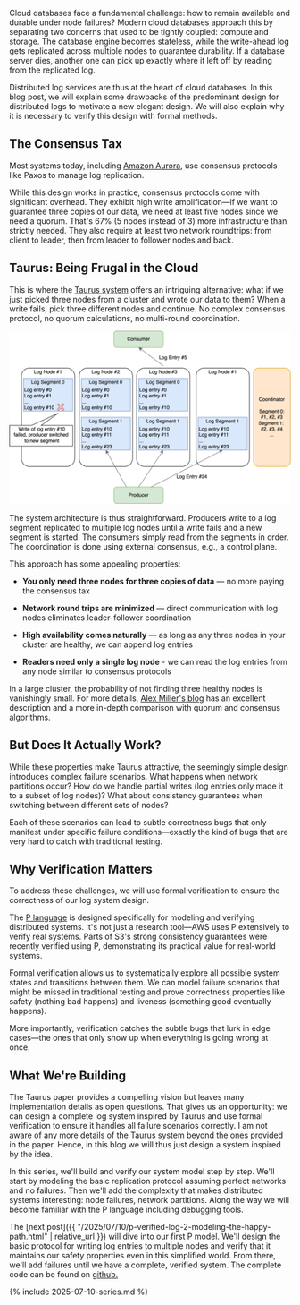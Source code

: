 Cloud databases face a fundamental challenge: how to remain available and durable under node failures? Modern cloud databases approach this by separating two concerns that used to be tightly coupled: compute and storage. The database engine becomes stateless, while the write-ahead log gets replicated across multiple nodes to guarantee durability. If a database server dies, another one can pick up exactly where it left off by reading from the replicated log.

Distributed log services are thus at the heart of cloud databases. In this blog post, we will explain some drawbacks of the predominant design for distributed logs to motivate a new elegant design. We will also explain why it is necessary to verify this design with formal methods.

## The Consensus Tax

Most systems today, including [Amazon Aurora](https://assets.amazon.science/dc/2b/4ef2b89649f9a393d37d3e042f4e/amazon-aurora-design-considerations-for-high-throughput-cloud-native-relational-databases.pdf), use consensus protocols like Paxos to manage log replication.

While this design works in practice, consensus protocols come with significant overhead. They exhibit high write amplification—if we want to guarantee three copies of our data, we need at least five nodes since we need a quorum. That's 67% (5 nodes instead of 3) more infrastructure than strictly needed. They also require at least two network roundtrips: from client to leader, then from leader to follower nodes and back.

## Taurus: Being Frugal in the Cloud

This is where the [Taurus system](https://arxiv.org/abs/2412.02792) offers an intriguing alternative: what if we just picked three nodes from a cluster and wrote our data to them? When a write fails, pick three different nodes and continue. No complex consensus protocol, no quorum calculations, no multi-round coordination.

![log system design](/assets/images/2025-07-10-p-verified-log/log-1-taurus-overview.drawio.png "High-level log system design")

The system architecture is thus straightforward. Producers write to a log segment replicated to multiple log nodes until a write fails and a new segment is started. The consumers simply read from the segments in order. The coordination is done using external consensus, e.g., a control plane.

This approach has some appealing properties:

*   **You only need three nodes for three copies of data** — no more paying the consensus tax
    
*   **Network round trips are minimized** — direct communication with log nodes eliminates leader-follower coordination
    
*   **High availability comes naturally** — as long as any three nodes in your cluster are healthy, we can append log entries

*   **Readers need only a single log node** - we can read the log entries from any node similar to consensus protocols

In a large cluster, the probability of not finding three healthy nodes is vanishingly small. For more details, [Alex Miller's blog](https://transactional.blog/talk/enough-with-all-the-raft) has an excellent description and a more in-depth comparison with quorum and consensus algorithms.

## But Does It Actually Work?

While these properties make Taurus attractive, the seemingly simple design introduces complex failure scenarios. What happens when network partitions occur? How do we handle partial writes (log entries only made it to a subset of log nodes)? What about consistency guarantees when switching between different sets of nodes?

Each of these scenarios can lead to subtle correctness bugs that only manifest under specific failure conditions—exactly the kind of bugs that are very hard to catch with traditional testing.

## Why Verification Matters

To address these challenges, we will use formal verification to ensure the correctness of our log system design.

The [P language](https://github.com/p-org/P) is designed specifically for modeling and verifying distributed systems. It's not just a research tool—AWS uses P extensively to verify real systems. Parts of S3's strong consistency guarantees were recently verified using P, demonstrating its practical value for real-world systems.

Formal verification allows us to systematically explore all possible system states and transitions between them. We can model failure scenarios that might be missed in traditional testing and prove correctness properties like safety (nothing bad happens) and liveness (something good eventually happens).

More importantly, verification catches the subtle bugs that lurk in edge cases—the ones that only show up when everything is going wrong at once.

## What We're Building

The Taurus paper provides a compelling vision but leaves many implementation details as open questions. That gives us an opportunity: we can design a complete log system inspired by Taurus and use formal verification to ensure it handles all failure scenarios correctly. I am not aware of any more details of the Taurus system beyond the ones provided in the paper. Hence, in this blog we will thus just design a system inspired by the idea.

In this series, we'll build and verify our system model step by step. We'll start by modeling the basic replication protocol assuming perfect networks and no failures. Then we'll add the complexity that makes distributed systems interesting: node failures, network partitions. Along the way we will become familiar with the P language including debugging tools.

The [next post]({{ "/2025/07/10/p-verified-log-2-modeling-the-happy-path.html" | relative_url }}) will dive into our first P model. We'll design the basic protocol for writing log entries to multiple nodes and verify that it maintains our safety properties even in this simplified world. From there, we'll add failures until we have a complete, verified system. The complete code can be found on [github.](https://github.com/b-hilprecht/verified-distributed-log/tree/main/)

{% include 2025-07-10-series.md %}

